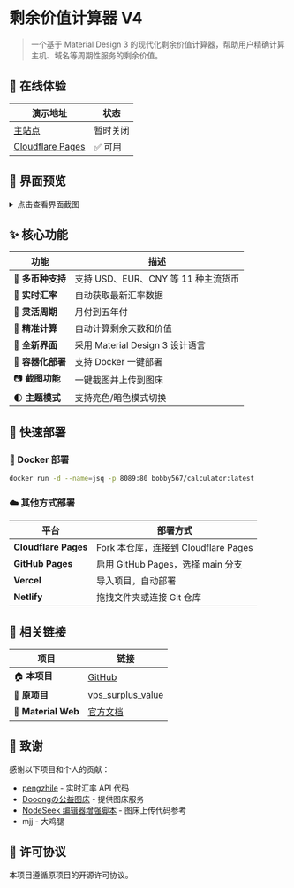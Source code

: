 # 剩余价值计算器 V4

> 一个基于 Material Design 3 的现代化剩余价值计算器，帮助用户精确计算主机、域名等周期性服务的剩余价值。

## 🚀 在线体验

| 演示地址 | 状态 |
|---------|------|
| [主站点](https://) | 暂时关闭 |
| [Cloudflare Pages](https://vps-calculator-docker.pages.dev/) | ✅ 可用 |

## 📱 界面预览

<details>
<summary>点击查看界面截图</summary>

### 亮色模式
<img src="https://image.dooo.ng/c/2025/06/03/683e3caf62776.webp" alt="亮色模式界面">

### 暗色模式
<img src="https://image.dooo.ng/c/2025/06/03/683e395b405e7.webp" alt="亮色模式界面">


</details>

## ✨ 核心功能

| 功能 | 描述 |
|------|------|
| 💱 **多币种支持** | 支持 USD、EUR、CNY 等 11 种主流货币 |
| 🔄 **实时汇率** | 自动获取最新汇率数据 |
| 📅 **灵活周期** | 月付到五年付 |
| 🎯 **精准计算** | 自动计算剩余天数和价值 |
| 🎨 **全新界面** | 采用 Material Design 3 设计语言
| 🐳 **容器化部署** | 支持 Docker 一键部署
| 📷 **截图功能** | 一键截图并上传到图床
| 🌓 **主题模式** | 支持亮色/暗色模式切换



## 🚀 快速部署

### 🐳 Docker 部署

```bash
docker run -d --name=jsq -p 8089:80 bobby567/calculator:latest
```


### ☁️ 其他方式部署

| 平台 | 部署方式 |
|------|----------|
| **Cloudflare Pages** | Fork 本仓库，连接到 Cloudflare Pages |
| **GitHub Pages** | 启用 GitHub Pages，选择 main 分支 |
| **Vercel** | 导入项目，自动部署 |
| **Netlify** | 拖拽文件夹或连接 Git 仓库 |


## 🔗 相关链接

| 项目 | 链接 |
|------|------|
| 🏠 **本项目** | [GitHub](https://github.com/realnovicedev/vps_calculator_docker) |
| 🌱 **原项目** | [vps_surplus_value](https://github.com/Tomzhao1016/vps_surplus_value) |
| 📖 **Material Web** | [官方文档](https://material-web.dev/) |

## 🙏 致谢

感谢以下项目和个人的贡献：

- [pengzhile](https://linux.do/t/topic/227730/26) - 实时汇率 API 代码
- [Dooongの公益图床](https://www.nodeseek.com/post-43196-1) - 提供图床服务
- [NodeSeek 编辑器增强脚本](https://www.nodeseek.com/post-74493-1) - 图床上传代码参考
- mjj - 大鸡腿

## 📄 许可协议

本项目遵循原项目的开源许可协议。
